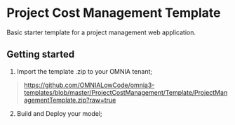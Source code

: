 # Project Cost Management Template

Basic starter template for a project management web application.


## Getting started

 1. Import the template .zip to your OMNIA tenant;
 
 > https://github.com/OMNIALowCode/omnia3-templates/blob/master/ProjectCostManagement/Template/ProjectManagementTemplate.zip?raw=true

 2. Build and Deploy your model;
